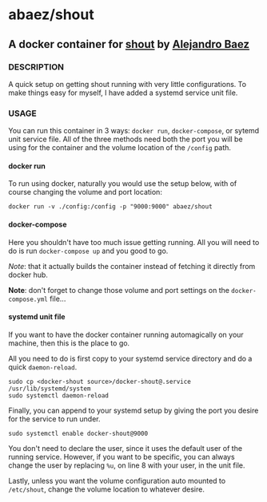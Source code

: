 # abaez/shout
## A docker container for [shout](https://github.com/erming/shout) by [Alejandro Baez](https://twitter.com/a_baez)

### DESCRIPTION
A quick setup on getting shout running with very little configurations.
To make things easy for myself, I have added a systemd service unit file.

### USAGE
You can run this container in 3 ways: `docker run`, `docker-compose`, or
sytemd unit service file. All of the three methods need both the port you will
be using for the container and the volume location of the `/config` path.


#### docker run
To run using docker, naturally you would use the setup below, with of course
changing the volume and port location:

```
docker run -v ./config:/config -p "9000:9000" abaez/shout
```

#### docker-compose
Here you shouldn't have too much issue getting running. All you will need to
do is run `docker-compose up` and you good to go.

_Note_: that it actually builds the container instead of fetching it directly
from docker hub.

__Note__: don't forget to change those volume and port settings on the
`docker-compose.yml` file...

#### systemd unit file
If you want to have the docker container running automagically on your
machine, then this is the place to go.

All you need to do is first copy to your systemd service directory and do a
quick `daemon-reload`.

```
sudo cp <docker-shout source>/docker-shout@.service /usr/lib/systemd/system
sudo systemctl daemon-reload
```

Finally, you can append to your systemd setup by giving the port you
desire for the service to run under.

```
sudo systemctl enable docker-shout@9000
```

You don't need to declare the user, since it uses the default user of the
running service. However, if you want to be specific, you can always change
the user by replacing `%u`, on line 8 with your user, in the unit file.

Lastly, unless you want the volume configuration auto mounted to `/etc/shout`,
change the volume location to whatever desire.
